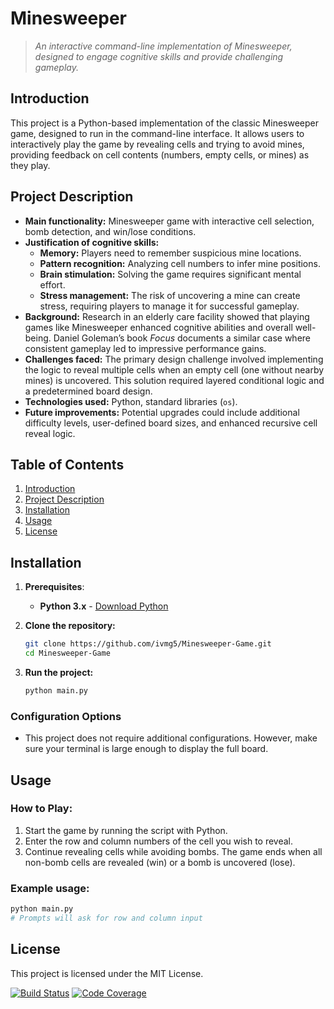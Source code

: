 # **Minesweeper**
> *An interactive command-line implementation of Minesweeper, designed to engage cognitive skills and provide challenging gameplay.*

## **Introduction**
This project is a Python-based implementation of the classic Minesweeper game, designed to run in the command-line interface. It allows users to interactively play the game by revealing cells and trying to avoid mines, providing feedback on cell contents (numbers, empty cells, or mines) as they play.

## **Project Description**
- **Main functionality:** Minesweeper game with interactive cell selection, bomb detection, and win/lose conditions.
- **Justification of cognitive skills:** 
  - **Memory:** Players need to remember suspicious mine locations.
  - **Pattern recognition:** Analyzing cell numbers to infer mine positions.
  - **Brain stimulation:** Solving the game requires significant mental effort.
  - **Stress management:** The risk of uncovering a mine can create stress, requiring players to manage it for successful gameplay.
- **Background:** Research in an elderly care facility showed that playing games like Minesweeper enhanced cognitive abilities and overall well-being. Daniel Goleman’s book *Focus* documents a similar case where consistent gameplay led to impressive performance gains.
- **Challenges faced:** The primary design challenge involved implementing the logic to reveal multiple cells when an empty cell (one without nearby mines) is uncovered. This solution required layered conditional logic and a predetermined board design.
- **Technologies used:** Python, standard libraries (`os`).
- **Future improvements:** Potential upgrades could include additional difficulty levels, user-defined board sizes, and enhanced recursive cell reveal logic.

## **Table of Contents**
1. [Introduction](#introduction)
2. [Project Description](#project-description)
3. [Installation](#installation)
4. [Usage](#usage)
5. [License](#license)

## **Installation**
1. **Prerequisites**:
   - **Python 3.x** - [Download Python](https://www.python.org/downloads/)

2. **Clone the repository:**
   ```bash
   git clone https://github.com/ivmg5/Minesweeper-Game.git
   cd Minesweeper-Game
   ```

3. **Run the project:**
   ```bash
   python main.py
   ```

### **Configuration Options**
- This project does not require additional configurations. However, make sure your terminal is large enough to display the full board.

## **Usage**
### How to Play:
1. Start the game by running the script with Python.
2. Enter the row and column numbers of the cell you wish to reveal.
3. Continue revealing cells while avoiding bombs. The game ends when all non-bomb cells are revealed (win) or a bomb is uncovered (lose).

### Example usage:
```bash
python main.py
# Prompts will ask for row and column input
```

## **License**
This project is licensed under the MIT License.

[![Build Status](https://img.shields.io/badge/status-active-brightgreen)](#)
[![Code Coverage](https://img.shields.io/badge/coverage-80%25-yellowgreen)](#)
